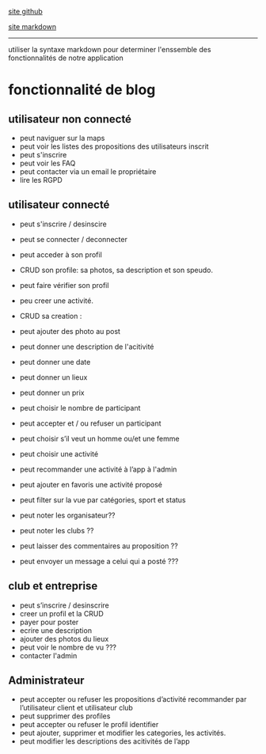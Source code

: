 [site github](https://github.com/)

[site markdown](https://docs.framasoft.org/fr/grav/markdown.html)

--- 
utiliser la syntaxe markdown pour determiner l'enssemble des fonctionnalités de notre application 


# fonctionnalité de blog

## utilisateur non connecté
- peut naviguer sur la maps 
- peut voir les listes des propositions des utilisateurs inscrit
- peut s'inscrire
- peut voir les FAQ 
- peut contacter via un email le propriétaire
- lire les RGPD


## utilisateur connecté
- peut s'inscrire / desinscire
- peut se connecter / deconnecter
- peut acceder à son profil 
- CRUD son profile: sa photos, sa description et son speudo.
- peut faire vérifier son profil

- peu creer une activité.
- CRUD sa creation :
- peut ajouter des photo au post 
- peut donner une description de l'acitivité
- peut donner une date 
- peut donner un lieux 
- peut donner un prix
- peut choisir le nombre de participant 
- peut accepter et / ou refuser un participant 
- peut choisir s’il veut un homme ou/et une femme

- peut choisir une activité 
- peut recommander une activité  à l’app  à l'admin
- peut ajouter en favoris une activité proposé 
- peut filter sur la vue par catégories, sport et status 

- peut noter les organisateur??
- peut noter les clubs ??
- peut laisser des commentaires au proposition ??
- peut envoyer un message a celui qui a posté  ???
 

## club et entreprise
- peut s’inscrire / desinscrire 
- creer un profil et la CRUD
- payer pour poster 
- ecrire une description  
- ajouter des photos du lieux 
- peut voir le nombre de vu ???
- contacter l'admin

## Administrateur 
- peut accepter ou refuser les propositions d’activité recommander par l’utilisateur client et utilisateur club
- peut supprimer des profiles
- peut accepter ou refuser le profil identifier 
- peut ajouter, supprimer et modifier les categories, les activités.
- peut modifier les descriptions des acitivités de l’app


